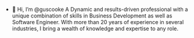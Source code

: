 - 👋 Hi, I’m @guscooke
A Dynamic and results-driven professional with a unique combination of skills in Business Development as well as Software Engineer. With more than 20 years of experience in several industries, I bring a wealth of knowledge and expertise to any role.


<!---
guscooke/guscooke is a ✨ special ✨ repository because its `README.md` (this file) appears on your GitHub profile.
You can click the Preview link to take a look at your changes.
--->
